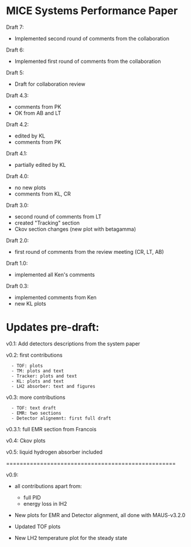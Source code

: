 
MICE Systems Performance Paper
==============================

Draft 7:
 - Implemented second round of comments from the collaboration

Draft 6:
 - Implemented first round of comments from the collaboration
 
Draft 5:
 - Draft for collaboration review

Draft 4.3:
 - comments from PK
 - OK from AB and LT

Draft 4.2:
 - edited by KL
 - comments from PK

Draft 4.1:
 - partially edited by KL

Draft 4.0:
 - no new plots
 - comments from KL, CR

Draft 3.0:
 - second round of comments from LT
 - created "Tracking" section 
 - Ckov section changes (new plot with betagamma)
 
Draft 2.0:
 - first round of comments from the review meeting (CR, LT, AB)

Draft 1.0:
 - implemented all Ken's comments

Draft 0.3:
 - implemented comments from Ken
 - new KL plots

 
Updates pre-draft:
=================

v0.1: Add detectors descriptions from the system paper

v0.2: first contributions

      - TOF: plots
      - TM: plots and text
      - Tracker: plots and text
      - KL: plots and text
      - LH2 absorber: text and figures
      
v0.3: more contributions

      - TOF: text draft
      - EMR: two sections
      - Detector alignemnt: first full draft
      
v0.3.1: full EMR section from Francois    

v0.4: Ckov plots

v0.5: liquid hydrogen absorber included

==================================================
    
v0.9:
- all contributions apart from:
  - full PID
  - energy loss in lH2

- New plots for EMR and Detector alignment, all done with MAUS-v3.2.0
- Updated TOF plots
- New LH2 temperature plot for the steady state




